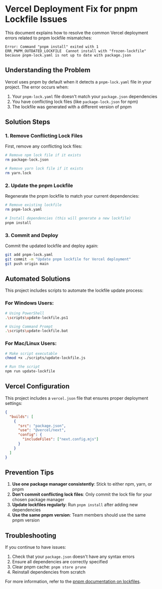 # Vercel Deployment Fix for pnpm Lockfile Issues

This document explains how to resolve the common Vercel deployment errors related to pnpm lockfile mismatches:

```
Error: Command "pnpm install" exited with 1
ERR_PNPM_OUTDATED_LOCKFILE  Cannot install with "frozen-lockfile" because pnpm-lock.yaml is not up to date with package.json
```

## Understanding the Problem

Vercel uses pnpm by default when it detects a `pnpm-lock.yaml` file in your project. The error occurs when:

1. Your `pnpm-lock.yaml` file doesn't match your `package.json` dependencies
2. You have conflicting lock files (like `package-lock.json` for npm)
3. The lockfile was generated with a different version of pnpm

## Solution Steps

### 1. Remove Conflicting Lock Files

First, remove any conflicting lock files:
```bash
# Remove npm lock file if it exists
rm package-lock.json

# Remove yarn lock file if it exists
rm yarn.lock
```

### 2. Update the pnpm Lockfile

Regenerate the pnpm lockfile to match your current dependencies:

```bash
# Remove existing lockfile
rm pnpm-lock.yaml

# Install dependencies (this will generate a new lockfile)
pnpm install
```

### 3. Commit and Deploy

Commit the updated lockfile and deploy again:

```bash
git add pnpm-lock.yaml
git commit -m "Update pnpm lockfile for Vercel deployment"
git push origin main
```

## Automated Solutions

This project includes scripts to automate the lockfile update process:

### For Windows Users:

```bash
# Using PowerShell
.\scripts\update-lockfile.ps1

# Using Command Prompt
.\scripts\update-lockfile.bat
```

### For Mac/Linux Users:

```bash
# Make script executable
chmod +x ./scripts/update-lockfile.js

# Run the script
npm run update-lockfile
```

## Vercel Configuration

This project includes a `vercel.json` file that ensures proper deployment settings:

```json
{
  "builds": [
    {
      "src": "package.json",
      "use": "@vercel/next",
      "config": {
        "includeFiles": ["next.config.mjs"]
      }
    }
  ]
}
```

## Prevention Tips

1. **Use one package manager consistently**: Stick to either npm, yarn, or pnpm
2. **Don't commit conflicting lock files**: Only commit the lock file for your chosen package manager
3. **Update lockfiles regularly**: Run `pnpm install` after adding new dependencies
4. **Use the same pnpm version**: Team members should use the same pnpm version

## Troubleshooting

If you continue to have issues:

1. Check that your `package.json` doesn't have any syntax errors
2. Ensure all dependencies are correctly specified
3. Clear pnpm cache: `pnpm store prune`
4. Reinstall dependencies from scratch

For more information, refer to the [pnpm documentation on lockfiles](https://pnpm.io/pnpm-lock_yaml).